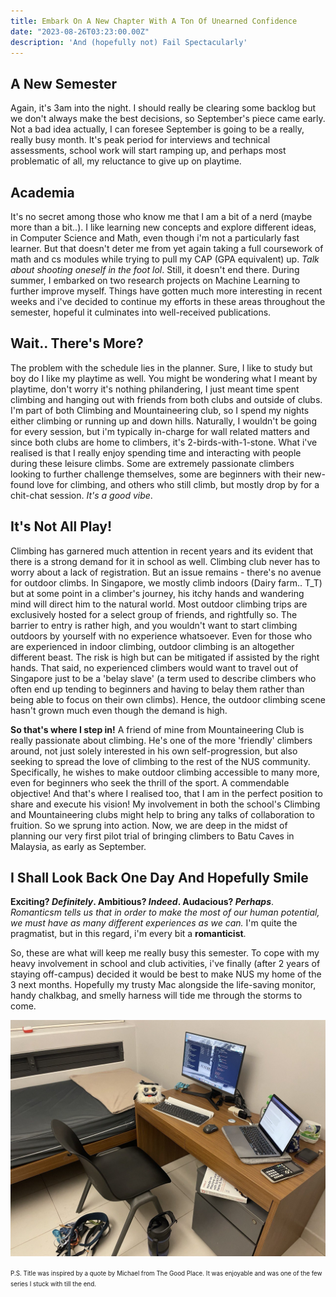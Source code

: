 ```yaml
---
title: Embark On A New Chapter With A Ton Of Unearned Confidence
date: "2023-08-26T03:23:00.00Z"
description: 'And (hopefully not) Fail Spectacularly'
---
```


## A New Semester

Again, it's 3am into the night. I should really be clearing some backlog but we don't always make the best decisions, so September's piece came early. Not a bad idea actually, I can foresee September is going to be a really, really busy month. It's peak period for interviews and technical assessments, school work will start ramping up, and perhaps most problematic of all, my reluctance to give up on playtime.


## Academia
It's no secret among those who know me that I am a bit of a nerd (maybe more than a bit..). I like learning new concepts and explore different ideas, in Computer Science and Math, even though i'm not a particularly fast learner. But that doesn't deter me from yet again taking a full coursework of math and cs modules while trying to pull my CAP (GPA equivalent) up. *Talk about shooting oneself in the foot lol*. Still, it doesn't end there. During summer, I embarked on two research projects on Machine Learning to further improve myself. Things have gotten much more interesting in recent weeks and i've decided to continue my efforts in these areas throughout the semester, hopeful it culminates into well-received publications.


## Wait.. There's More?
The problem with the schedule lies in the planner. Sure, I like to study but boy do I like my playtime as well. You might be wondering what I meant by playtime, don't worry it's nothing philandering, I just meant time spent climbing and hanging out with friends from both clubs and outside of clubs. I'm part of both Climbing and Mountaineering club, so I spend my nights either climbing or running up and down hills. Naturally, I wouldn't be going for every session, but i'm typically in-charge for wall related matters and since both clubs are home to climbers, it's 2-birds-with-1-stone. What i've realised is that I really enjoy spending time and interacting with people during these leisure climbs. Some are extremely passionate climbers looking to further challenge themselves, some are beginners with their new-found love for climbing, and others who still climb, but mostly drop by for a chit-chat session. *It's a good vibe*.


## It's Not All Play!
Climbing has garnered much attention in recent years and its evident that there is a strong demand for it in school as well. Climbing club never has to worry about a lack of registration. But an issue remains - there's no avenue for outdoor climbs. In Singapore, we mostly climb indoors (Dairy farm.. T_T) but at some point in a climber's journey, his itchy hands and wandering mind will direct him to the natural world. Most outdoor climbing trips are exclusively hosted for a select group of friends, and rightfully so. The barrier to entry is rather high, and you wouldn't want to start climbing outdoors by yourself with no experience whatsoever. Even for those who are experienced in indoor climbing, outdoor climbing is an altogether different beast. The risk is high but can be mitigated if assisted by the right hands. That said, no experienced climbers would want to travel out of Singapore just to be a 'belay slave' (a term used to describe climbers who often end up tending to beginners and having to belay them rather than being able to focus on their own climbs). Hence, the outdoor climbing scene hasn't grown much even though the demand is high.  

**So that's where I step in!** A friend of mine from Mountaineering Club is really passionate about climbing. He's one of the more 'friendly' climbers around, not just solely interested in his own self-progression, but also seeking to spread the love of climbing to the rest of the NUS community. Specifically, he wishes to make outdoor climbing accessible to many more, even for beginners who seek the thrill of the sport. A commendable objective! And that's where I realised too, that I am in the perfect position to share and execute his vision! My involvement in both the school's Climbing and Mountaineering clubs might help to bring any talks of collaboration to fruition. So we sprung into action. Now, we are deep in the midst of planning our very first pilot trial of bringing climbers to Batu Caves in Malaysia, as early as September.


## I Shall Look Back One Day And Hopefully Smile
**Exciting? *Definitely*. Ambitious? *Indeed*. Audacious? *Perhaps***. <br>
*Romanticsm tells us that in order to make the most of our human potential, we must have as many different experiences as we can.* I'm quite the pragmatist, but in this regard, i'm every bit a **romanticist**.

So, these are what will keep me really busy this semester. To cope with my heavy involvement in school and club activities, i've finally (after 2 years of staying off-campus) decided it would be best to make NUS my home of the 3 next months. Hopefully my trusty Mac alongside the life-saving monitor, handy chalkbag, and smelly harness will tide me through the storms to come.

![room](humble_abode.jpeg)

<span style="font-size: 0.7em;">P.S. Title was inspired by a quote by Michael from The Good Place. It was enjoyable and was one of the few series I stuck with till the end. </span>
